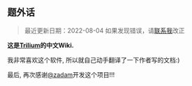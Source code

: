 __题外话__
------

> 最近更新日期：2022-08-04
> 如果发现错误，请[联系我](mailto:me@smj.im)改正

__这是[Trilium](https://github.com/zadam/trilium)的中文Wiki.__

我非常喜欢这个软件, 所以就自己动手翻译了一下作者写的文档:)

最后, 再次感谢[@zadam](https://github.com/zadam)开发这个项目!!!
